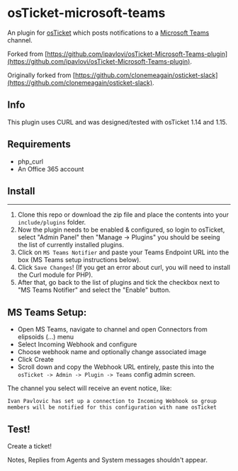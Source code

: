 # osTicket-microsoft-teams

An plugin for [osTicket](https://osticket.com) which posts notifications to a [Microsoft Teams](https://products.office.com/en-us/microsoft-teams/group-chat-software) channel.

Forked from [https://github.com/ipavlovi/osTicket-Microsoft-Teams-plugin](https://github.com/ipavlovi/osTicket-Microsoft-Teams-plugin).

Originally forked from [https://github.com/clonemeagain/osticket-slack](https://github.com/clonemeagain/osticket-slack).

## Info

This plugin uses CURL and was designed/tested with osTicket 1.14 and 1.15.

## Requirements

- php_curl
- An Office 365 account

## Install

---

1. Clone this repo or download the zip file and place the contents into your `include/plugins` folder.
2. Now the plugin needs to be enabled & configured, so login to osTicket, select "Admin Panel" then "Manage -> Plugins" you should be seeing the list of currently installed plugins.
3. Click on `MS Teams Notifier` and paste your Teams Endpoint URL into the box (MS Teams setup instructions below).
4. Click `Save Changes`! (If you get an error about curl, you will need to install the Curl module for PHP).
5. After that, go back to the list of plugins and tick the checkbox next to "MS Teams Notifier" and select the "Enable" button.

## MS Teams Setup:

- Open MS Teams, navigate to channel and open Connectors from elipsoids (...) menu
- Select Incoming Webhook and configure
- Choose webhook name and optionally change associated image
- Click Create
- Scroll down and copy the Webhook URL entirely, paste this into the `osTicket -> Admin -> Plugin -> Teams` config admin screen.

The channel you select will receive an event notice, like:

```
Ivan Pavlovic has set up a connection to Incoming Webhook so group members will be notified for this configuration with name osTicket
```

## Test!

Create a ticket!

Notes, Replies from Agents and System messages shouldn't appear.

